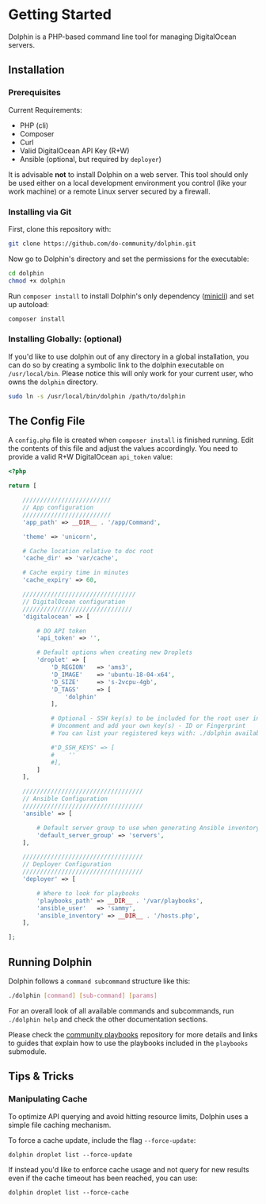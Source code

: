 # Getting Started

Dolphin is a PHP-based command line tool for managing DigitalOcean servers.

## Installation

### Prerequisites
Current Requirements:

- PHP (cli)
- Composer
- Curl
- Valid DigitalOcean API Key (R+W)
- Ansible (optional, but required by `deployer`)

It is advisable **not** to install Dolphin on a web server. This tool should only be used either on a local development environment you control (like your work machine) or a remote Linux server secured by a firewall.

### Installing via Git

First, clone this repository with:

```sh
git clone https://github.com/do-community/dolphin.git
```

Now go to Dolphin's directory and set the permissions for the executable:

```sh
cd dolphin
chmod +x dolphin
```

Run `composer install` to install Dolphin's only dependency ([minicli](https://github.com/minicli/minicli)) and set up autoload:

```sh
composer install
```

### Installing Globally: (optional)

If you'd like to use dolphin out of any directory in a global installation, you can do so by creating a symbolic link to the dolphin executable on `/usr/local/bin`. Please notice this will only work for your current user, who owns the `dolphin` directory.

```sh
sudo ln -s /usr/local/bin/dolphin /path/to/dolphin
```

## The Config File

A `config.php` file is created when `composer install` is finished running. Edit the contents of this file and adjust the values accordingly. You need to provide a valid R+W DigitalOcean `api_token` value:

```php
<?php

return [

    /////////////////////////
    // App configuration
    /////////////////////////
    'app_path' => __DIR__ . '/app/Command',

    'theme' => 'unicorn',

    # Cache location relative to doc root
    'cache_dir' => 'var/cache',

    # Cache expiry time in minutes
    'cache_expiry' => 60,

    ////////////////////////////////
    // DigitalOcean configuration
    ///////////////////////////////
    'digitalocean' => [

        # DO API token
        'api_token' => '',

        # Default options when creating new Droplets
        'droplet' => [
            'D_REGION'   => 'ams3',
            'D_IMAGE'    => 'ubuntu-18-04-x64',
            'D_SIZE'     => 's-2vcpu-4gb',
            'D_TAGS'     => [
                'dolphin'
            ],

            # Optional - SSH key(s) to be included for the root user in new droplets.
            # Uncomment and add your own key(s) - ID or Fingerprint
            # You can list your registered keys with: ./dolphin available keys

            #'D_SSH_KEYS' => [
            #    ''
            #],
        ]
    ],

    //////////////////////////////////
    // Ansible Configuration
    //////////////////////////////////
    'ansible' => [

        # Default server group to use when generating Ansible inventory
        'default_server_group' => 'servers',
    ],

    //////////////////////////////////
    // Deployer Configuration
    //////////////////////////////////
    'deployer' => [

        # Where to look for playbooks
        'playbooks_path' => __DIR__ . '/var/playbooks',
        'ansible_user'   => 'sammy',
        'ansible_inventory' => __DIR__ . '/hosts.php',
    ],

];
```

## Running Dolphin

Dolphin follows a `command subcommand` structure like this:

```sh
./dolphin [command] [sub-command] [params]
```

For an overall look of all available commands and subcommands, run `./dolphin help` and check the other documentation sections.


Please check the [community playbooks](https://github.com/do-community/ansible-playbooks) repository for more details and links to guides that explain how to use the playbooks included in the `playbooks` submodule.
## Tips & Tricks

### Manipulating Cache

To optimize API querying and avoid hitting resource limits, Dolphin uses a simple file caching mechanism.

To force a cache update, include the flag `--force-update`:

```
dolphin droplet list --force-update
```

If instead you'd like to enforce cache usage and not query for new results even if the cache timeout has been reached, you can use:

```
dolphin droplet list --force-cache
```

